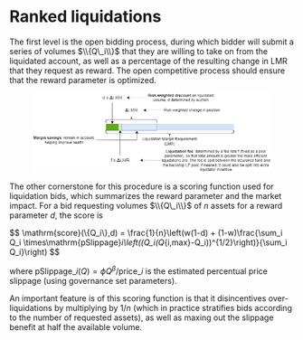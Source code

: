 # Ranked liquidations

The first level is the open bidding process, during which bidder will submit a series of volumes $\\{Q\_i\\}$ that they are willing to take on from the liquidated account, as well as a percentage of the resulting change in LMR that they request as reward. The open competitive process should ensure that the reward parameter is optimized.

<figure><img src="../../.gitbook/assets/image (12).png" alt="" width="563"><figcaption></figcaption></figure>

The other cornerstone for this procedure is a scoring function used for liquidation bids, which summarizes the reward parameter and the market impact. For a bid requesting volumes $\\{Q\_i\\}$ of $n$ assets for a reward parameter $d$, the score is

\$$ \mathrm{score}(\\{Q\_i\\},d) = \frac{1}{n}\left(w(1-d) + (1-w)\frac{\sum\_i Q\_i \times\mathrm{pSlippage}_i\left((Q\_i(Q_{i,max}-Q\_i))^{1/2}\right)}{\sum\_i Q\_i}\right) \$$

where $\mathrm{pSlippage}\_i(Q)=\phi Q^\beta/\mathrm{price}\_i$ is the estimated percentual price slippage (using governance set parameters).

An important feature is of this scoring function is that it disincentives over-liquidations by multiplying by $1/n$ (which in practice stratifies bids according to the number of requested assets), as well as maxing out the slippage benefit at half the available volume.
